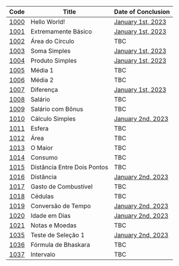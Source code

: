 | Code | Title | Date of Conclusion |
|---|---|---|
| [1000](https://www.beecrowd.com.br/judge/pt/problems/view/1000) | Hello World! | [January 1st, 2023](https://github.com/Juunaz-for-real/Learning-Java/blob/main/beecrowd/iniciante/solutions/COD1000.java) |
| [1001](https://www.beecrowd.com.br/judge/pt/problems/view/1001) | Extremamente Básico | [January 1st, 2023](https://github.com/Juunaz-for-real/Learning-Java/blob/main/beecrowd/iniciante/solutions/COD1001.java) |
| [1002](https://www.beecrowd.com.br/judge/pt/problems/view/1002) | Área do Círculo | TBC |
| [1003](https://www.beecrowd.com.br/judge/pt/problems/view/1003) | Soma Simples | [January 1st, 2023](https://github.com/Juunaz-for-real/Learning-Java/blob/main/beecrowd/iniciante/solutions/COD1003.java) |
| [1004](https://www.beecrowd.com.br/judge/pt/problems/view/1004) | Produto Simples | [January 1st, 2023](https://github.com/Juunaz-for-real/Learning-Java/blob/main/beecrowd/iniciante/solutions/COD1004.java) |
| [1005](https://www.beecrowd.com.br/judge/pt/problems/view/1005) | Média 1 | TBC |
| [1006](https://www.beecrowd.com.br/judge/pt/problems/view/1006) | Média 2 | TBC |
| [1007](https://www.beecrowd.com.br/judge/pt/problems/view/1007) | Diferença | [January 1st, 2023](https://github.com/Juunaz-for-real/Learning-Java/blob/main/beecrowd/iniciante/solutions/COD1007.java) |
| [1008](https://www.beecrowd.com.br/judge/pt/problems/view/1008) | Salário | TBC |
| [1009](https://www.beecrowd.com.br/judge/pt/problems/view/1009) | Salário com Bônus | TBC |
| [1010](https://www.beecrowd.com.br/judge/pt/problems/view/1010) | Cálculo Simples | [January 2nd, 2023](https://github.com/Juunaz-for-real/Learning-Java/blob/main/beecrowd/iniciante/solutions/COD1010.java) |
| [1011](https://www.beecrowd.com.br/judge/pt/problems/view/1011) | Esfera | TBC |
| [1012](https://www.beecrowd.com.br/judge/pt/problems/view/1012) | Área | TBC |
| [1013](https://www.beecrowd.com.br/judge/pt/problems/view/1013) | O Maior | TBC |
| [1014](https://www.beecrowd.com.br/judge/pt/problems/view/1014) | Consumo | TBC |
| [1015](https://www.beecrowd.com.br/judge/pt/problems/view/1015) | Distância Entre Dois Pontos | TBC |
| [1016](https://www.beecrowd.com.br/judge/pt/problems/view/1016) | Distância | [January 2nd, 2023](https://github.com/Juunaz-for-real/Learning-Java/blob/main/beecrowd/iniciante/solutions/COD1016.java) |
| [1017](https://www.beecrowd.com.br/judge/pt/problems/view/1017) | Gasto de Combustível | TBC |
| [1018](https://www.beecrowd.com.br/judge/pt/problems/view/1018) | Cédulas | TBC |
| [1019](https://www.beecrowd.com.br/judge/pt/problems/view/1019) | Conversão de Tempo | [January 2nd, 2023](https://github.com/Juunaz-for-real/Learning-Java/blob/main/beecrowd/iniciante/solutions/COD1019.java) |
| [1020](https://www.beecrowd.com.br/judge/pt/problems/view/1020) | Idade em Dias | [January 2nd, 2023](https://github.com/Juunaz-for-real/Learning-Java/blob/main/beecrowd/iniciante/solutions/COD1020.java) |
| [1021](https://www.beecrowd.com.br/judge/pt/problems/view/1021) | Notas e Moedas | TBC |
| [1035](https://www.beecrowd.com.br/judge/pt/problems/view/1035) | Teste de Seleção 1 | [January 2nd, 2023](https://github.com/Juunaz-for-real/Learning-Java/blob/main/beecrowd/iniciante/solutions/COD1035.java) |
| [1036](https://www.beecrowd.com.br/judge/pt/problems/view/1036) | Fórmula de Bhaskara | TBC |
| [1037](https://www.beecrowd.com.br/judge/pt/problems/view/1037) | Intervalo | TBC |